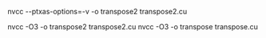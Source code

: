 nvcc --ptxas-options=-v -o transpose2 transpose2.cu

nvcc -O3 -o transpose2 transpose2.cu
nvcc -O3 -o transpose transpose.cu